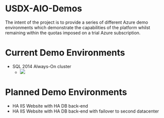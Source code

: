 # USDX-AIO-Demos

The intent of the project is to provide a series of different Azure demo environments which demonstrate the capabilities of the platform whilst remaining within the quotas imposed on a trial Azure subscription.

# Current Demo Environments
+	SQL 2014 Always-On cluster
	+	<a href="https://portal.azure.com/#create/Microsoft.Template/uri/https%3A%2F%2Fraw.githubusercontent.com%2Fbrettwilms%2FUSDX-AIO-Demo%2Fmaster%2FARM-SQL-2014-AlwaysOn%2Fazuredeploy.json" target="_blank"><img src="http://azuredeploy.net/deploybutton.png"/></a>


# Planned Demo Environments
+	HA IIS Website with HA DB back-end
+	HA IIS Website with HA DB back-end with failover to second datacenter
